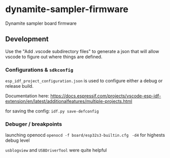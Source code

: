 # dynamite-sampler-firmware

Dynamite sampler board firmware

## Development

Use the "Add .vscode subdirectory files" to generate a json that will allow vscode to
figure out where things are defined.

### Configurations & `sdkconfig`

`esp_idf_project_configuration.json` is used to configure either a debug or release build.

Documentation here: https://docs.espressif.com/projects/vscode-esp-idf-extension/en/latest/additionalfeatures/multiple-projects.html

for saving the config: `idf.py save-defconfig`

### Debuger / breakpoints

launching openocd `openocd -f board/esp32s3-builtin.cfg `
`-d4` for highests debug level

`usblogview` and `USBDriverTool` were quite helpful
